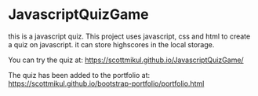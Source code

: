 # JavascriptQuizGame
this is a javascript quiz. This project uses javascript, css and html to create a quiz on javascript. it can store highscores in the local storage.

You can try the quiz at:
https://scottmikul.github.io/JavascriptQuizGame/

The quiz has been added to the portfolio at: 
https://scottmikul.github.io/bootstrap-portfolio/portfolio.html